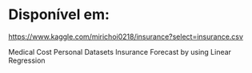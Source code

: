 # Disponível em: 

https://www.kaggle.com/mirichoi0218/insurance?select=insurance.csv

Medical Cost Personal Datasets
Insurance Forecast by using Linear Regression
